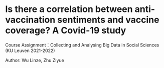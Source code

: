 # Is there a correlation between anti-vaccination sentiments and vaccine coverage? A Covid-19 study

Course Assignment：Collecting and Analysing Big Data in Social Sciences (KU Leuven 2021-2022)

Author: Wu Linze, Zhu Ziyue
